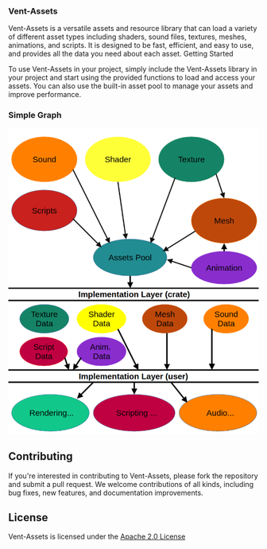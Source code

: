 ### Vent-Assets

Vent-Assets is a versatile assets and resource library that can load a variety of different asset types including shaders, sound files, textures, meshes, animations, and scripts. It is designed to be fast, efficient, and easy to use, and provides all the data you need about each asset.
Getting Started

To use Vent-Assets in your project, simply include the Vent-Assets library in your project and start using the provided functions to load and access your assets. You can also use the built-in asset pool to manage your assets and improve performance.

### Simple Graph

![Image](docs/simple_graph.png)

## Contributing

If you're interested in contributing to Vent-Assets, please fork the repository and submit a pull request. We welcome
contributions of all kinds, including bug fixes, new features, and documentation improvements.

## License

Vent-Assets is licensed under the [Apache 2.0 License](../../LICENSE)

